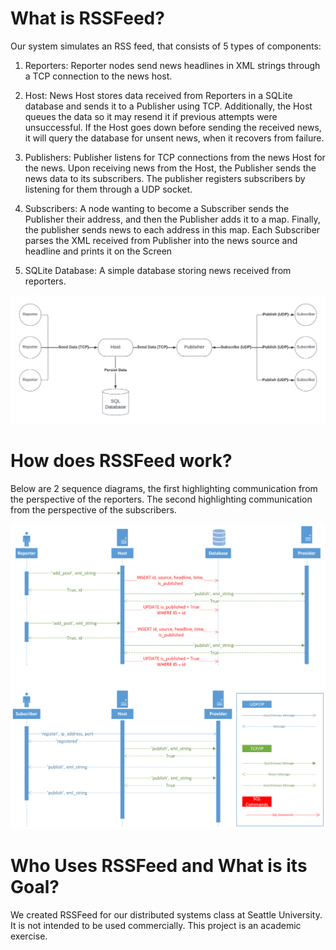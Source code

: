 # What is RSSFeed?
Our system simulates an RSS feed, that consists of 5 types of components: 

1) Reporters: Reporter nodes send news headlines in XML strings through a TCP connection to the news host.  

2) Host: News Host stores data received from Reporters in a SQLite database and sends it to a Publisher using TCP. Additionally, the Host queues the data so it may resend it if previous attempts were unsuccessful. If the Host goes down before sending the received news, it will query the database for unsent news, when it recovers from failure. 

3) Publishers: Publisher listens for TCP connections from the news Host for the news. Upon receiving news from the Host, the Publisher sends the news data to its subscribers. The publisher registers subscribers by listening for them through a UDP socket.  

4) Subscribers: A node wanting to become a Subscriber sends the Publisher their address, and then the Publisher adds it to a map. Finally, the publisher sends news to each address in this map. Each Subscriber parses the XML received from Publisher into the news source and headline and prints it on the Screen 

5) SQLite Database: A simple database storing news received from reporters. 

![](images/RSSFeed.png)
# How does RSSFeed work?
Below are 2 sequence diagrams, the first highlighting communication from the perspective of the reporters. The second highlighting communication from the perspective of the subscribers. 

![](images/lab6_RSSFeed_Sequence_Diagram.png)

# Who Uses RSSFeed and What is its Goal?
We created RSSFeed for our distributed systems class at Seattle University. It is not intended to be used commercially.
This project is an academic exercise.

